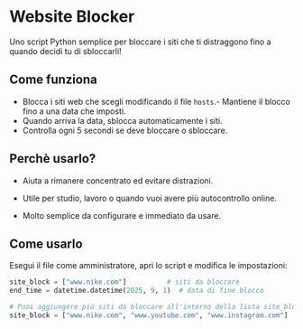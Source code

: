# Website Blocker  

Uno script Python semplice per bloccare i siti che ti distraggono fino a quando decidi tu di sbloccarli!

## Come funziona
 
- Blocca i siti web che scegli modificando il file `hosts`.- Mantiene il blocco fino a una data che imposti.  
- Quando arriva la data, sblocca automaticamente i siti.  
- Controlla ogni 5 secondi se deve bloccare o sbloccare.

## Perchè usarlo?

- Aiuta a rimanere concentrato ed evitare distrazioni.

- Utile per studio, lavoro o quando vuoi avere più autocontrollo online.

- Molto semplice da configurare e immediato da usare.

## Come usarlo

Esegui il file come amministratore, apri lo script e modifica le impostazioni:  

```python
site_block = ["www.nike.com"]          # siti da bloccare
end_time = datetime.datetime(2025, 9, 1)  # data di fine blocco

# Puoi aggiungere più siti da bloccare all'interno della lista site_block, ad esempio:
site_block = ["www.nike.com", "www.youtube.com", "www.instagram.com"]



